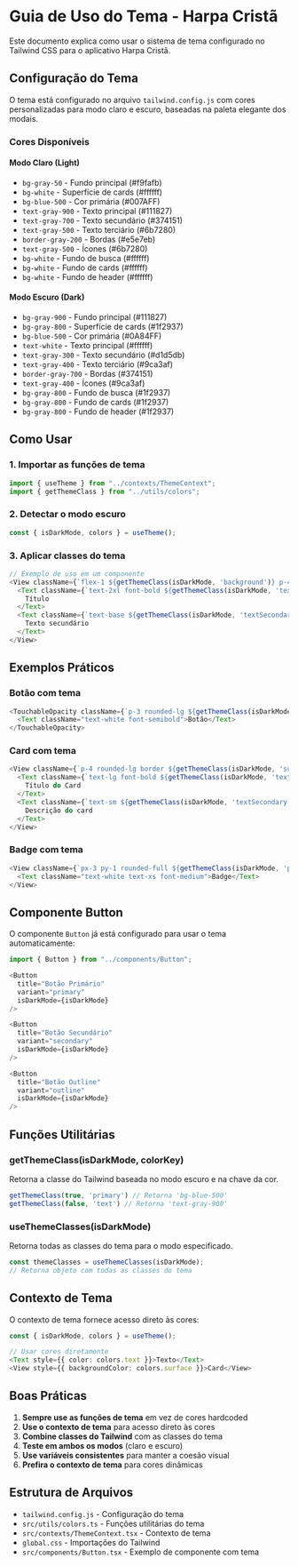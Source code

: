 # Guia de Uso do Tema - Harpa Cristã

Este documento explica como usar o sistema de tema configurado no Tailwind CSS para o aplicativo Harpa Cristã.

## Configuração do Tema

O tema está configurado no arquivo `tailwind.config.js` com cores personalizadas para modo claro e escuro, baseadas na paleta elegante dos modais.

### Cores Disponíveis

#### Modo Claro (Light)
- `bg-gray-50` - Fundo principal (#f9fafb)
- `bg-white` - Superfície de cards (#ffffff)
- `bg-blue-500` - Cor primária (#007AFF)
- `text-gray-900` - Texto principal (#111827)
- `text-gray-700` - Texto secundário (#374151)
- `text-gray-500` - Texto terciário (#6b7280)
- `border-gray-200` - Bordas (#e5e7eb)
- `text-gray-500` - Ícones (#6b7280)
- `bg-white` - Fundo de busca (#ffffff)
- `bg-white` - Fundo de cards (#ffffff)
- `bg-white` - Fundo de header (#ffffff)

#### Modo Escuro (Dark)
- `bg-gray-900` - Fundo principal (#111827)
- `bg-gray-800` - Superfície de cards (#1f2937)
- `bg-blue-500` - Cor primária (#0A84FF)
- `text-white` - Texto principal (#ffffff)
- `text-gray-300` - Texto secundário (#d1d5db)
- `text-gray-400` - Texto terciário (#9ca3af)
- `border-gray-700` - Bordas (#374151)
- `text-gray-400` - Ícones (#9ca3af)
- `bg-gray-800` - Fundo de busca (#1f2937)
- `bg-gray-800` - Fundo de cards (#1f2937)
- `bg-gray-800` - Fundo de header (#1f2937)

## Como Usar

### 1. Importar as funções de tema

```typescript
import { useTheme } from "../contexts/ThemeContext";
import { getThemeClass } from "../utils/colors";
```

### 2. Detectar o modo escuro

```typescript
const { isDarkMode, colors } = useTheme();
```

### 3. Aplicar classes do tema

```typescript
// Exemplo de uso em um componente
<View className={`flex-1 ${getThemeClass(isDarkMode, 'background')} p-4`}>
  <Text className={`text-2xl font-bold ${getThemeClass(isDarkMode, 'text')}`}>
    Título
  </Text>
  <Text className={`text-base ${getThemeClass(isDarkMode, 'textSecondary')}`}>
    Texto secundário
  </Text>
</View>
```

## Exemplos Práticos

### Botão com tema
```typescript
<TouchableOpacity className={`p-3 rounded-lg ${getThemeClass(isDarkMode, 'primary')}`}>
  <Text className="text-white font-semibold">Botão</Text>
</TouchableOpacity>
```

### Card com tema
```typescript
<View className={`p-4 rounded-lg border ${getThemeClass(isDarkMode, 'surface')} ${getThemeClass(isDarkMode, 'border')}`}>
  <Text className={`text-lg font-bold ${getThemeClass(isDarkMode, 'text')}`}>
    Título do Card
  </Text>
  <Text className={`text-sm ${getThemeClass(isDarkMode, 'textSecondary')}`}>
    Descrição do card
  </Text>
</View>
```

### Badge com tema
```typescript
<View className={`px-3 py-1 rounded-full ${getThemeClass(isDarkMode, 'primary')}`}>
  <Text className="text-white text-xs font-medium">Badge</Text>
</View>
```

## Componente Button

O componente `Button` já está configurado para usar o tema automaticamente:

```typescript
import { Button } from "../components/Button";

<Button 
  title="Botão Primário" 
  variant="primary" 
  isDarkMode={isDarkMode}
/>

<Button 
  title="Botão Secundário" 
  variant="secondary" 
  isDarkMode={isDarkMode}
/>

<Button 
  title="Botão Outline" 
  variant="outline" 
  isDarkMode={isDarkMode}
/>
```

## Funções Utilitárias

### getThemeClass(isDarkMode, colorKey)
Retorna a classe do Tailwind baseada no modo escuro e na chave da cor.

```typescript
getThemeClass(true, 'primary') // Retorna 'bg-blue-500'
getThemeClass(false, 'text') // Retorna 'text-gray-900'
```

### useThemeClasses(isDarkMode)
Retorna todas as classes do tema para o modo especificado.

```typescript
const themeClasses = useThemeClasses(isDarkMode);
// Retorna objeto com todas as classes do tema
```

## Contexto de Tema

O contexto de tema fornece acesso direto às cores:

```typescript
const { isDarkMode, colors } = useTheme();

// Usar cores diretamente
<Text style={{ color: colors.text }}>Texto</Text>
<View style={{ backgroundColor: colors.surface }}>Card</View>
```

## Boas Práticas

1. **Sempre use as funções de tema** em vez de cores hardcoded
2. **Use o contexto de tema** para acesso direto às cores
3. **Combine classes do Tailwind** com as classes do tema
4. **Teste em ambos os modos** (claro e escuro)
5. **Use variáveis consistentes** para manter a coesão visual
6. **Prefira o contexto de tema** para cores dinâmicas

## Estrutura de Arquivos

- `tailwind.config.js` - Configuração do tema
- `src/utils/colors.ts` - Funções utilitárias do tema
- `src/contexts/ThemeContext.tsx` - Contexto de tema
- `global.css` - Importações do Tailwind
- `src/components/Button.tsx` - Exemplo de componente com tema 